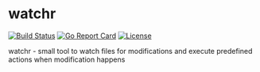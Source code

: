 # watchr

[![Build Status](https://api.travis-ci.org/bartekrutkowski/watchr.svg?branch=master)](https://travis-ci.org/bartekrutkowski/watchr)
[![Go Report Card](https://goreportcard.com/badge/github.com/bartekrutkowski/watchr)](https://goreportcard.com/report/github.com/bartekrutkowski/watchr)
[![License](https://img.shields.io/badge/License-BSD%203--Clause-orange.svg)](https://opensource.org/licenses/BSD-3-Clause)

watchr - small tool to watch files for modifications and execute predefined actions when modification happens
